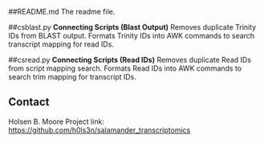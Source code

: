 ##README.md
The readme file.

##csblast.py
**Connecting Scripts (Blast Output)**
Removes duplicate Trinity IDs from BLAST output. Formats Trinity IDs into AWK commands to search transcript mapping for read IDs.

##csread.py
**Connecting Scripts (Read IDs)**
Removes duplicate Read IDs from script mapping search. Formats Read IDs into AWK commands to search trim mapping for transcript IDs.

## Contact
Holsen B. Moore
Project link: https://github.com/h0ls3n/salamander_transcriptomics
